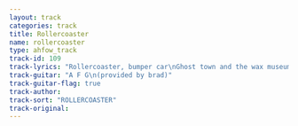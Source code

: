 ```yaml
---
layout: track
categories: track
title: Rollercoaster
name: rollercoaster
type: ahfow_track
track-id: 109
track-lyrics: "Rollercoaster, bumper car\nGhost town and the wax museum\nStinking drunk just like the pope(?)\nRollercoaster give me hope\n\nCyclone and the house of freaks\nNathan's hotdogs on the boardwalk\nRollercoaster, bumper car\nTwinkle twinkle little star\n\nRollercoaster, bumper car\nGhost town and the wax museum\nStinking drunk just like the pope(?)\nRollercoaster give me hope"
track-guitar: "A F G\n(provided by brad)"
track-guitar-flag: true
track-author: 
track-sort: "ROLLERCOASTER"
track-original: 
---
```

